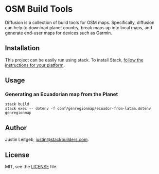 # OSM Build Tools

Diffusion is a collection of build tools for OSM maps. Specifically, diffusion
can help to download planet country, break maps up into local maps, and generate
end-user maps for devices such as Garmin.

## Installation

This project can be easily run using stack. To install Stack,
[follow the instructions for your platform](http://docs.haskellstack.org/en/stable/README.html#how-to-install).

## Usage

### Generating an Ecuadorian map from the Planet

```
stack build
stack exec -- dotenv -f conf/genregionmap/ecuador-from-latam.dotenv genregionmap
```

## Author

Justin Leitgeb, <justin@stackbuilders.com>.

## License

MIT, see the [LICENSE](LICENSE) file.
